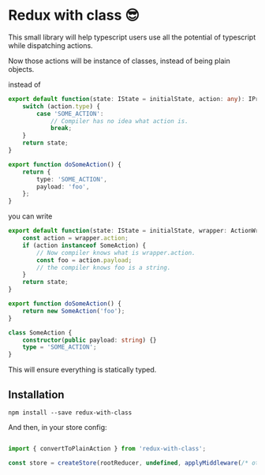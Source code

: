 # Redux with class :sunglasses:

This small library will help typescript users use all the potential of typescript while dispatching actions.

Now those actions will be instance of classes, instead of being plain objects.

instead of
```typescript
export default function(state: IState = initialState, action: any): IProfileState {
    switch (action.type) {
        case 'SOME_ACTION':
            // Compiler has no idea what action is.
            break;
    }
    return state;
}

export function doSomeAction() {
    return {
        type: 'SOME_ACTION',
        payload: 'foo',
    };
}
```

you can write 

```typescript
export default function(state: IState = initialState, wrapper: ActionWrapper): IProfileState {
    const action = wrapper.action;
    if (action instanceof SomeAction) {
        // Now compiler knows what is wrapper.action.
        const foo = action.payload;
        // the compiler knows foo is a string.
    }
    return state;
}

export function doSomeAction() {
    return new SomeAction('foo');
}

class SomeAction {
    constructor(public payload: string) {}
    type = 'SOME_ACTION';
}
```

This will ensure everything is statically typed.

## Installation

`npm install --save redux-with-class`

And then, in your store config:

```typescript

import { convertToPlainAction } from 'redux-with-class';

const store = createStore(rootReducer, undefined, applyMiddleware(/* other middlewares here */ convertToPlainAction));
```
